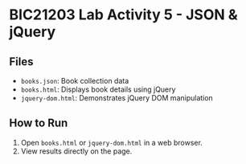 # BIC21203 Lab Activity 5 - JSON & jQuery

## Files
- `books.json`: Book collection data
- `books.html`: Displays book details using jQuery
- `jquery-dom.html`: Demonstrates jQuery DOM manipulation

## How to Run
1. Open `books.html` or `jquery-dom.html` in a web browser.
2. View results directly on the page.

